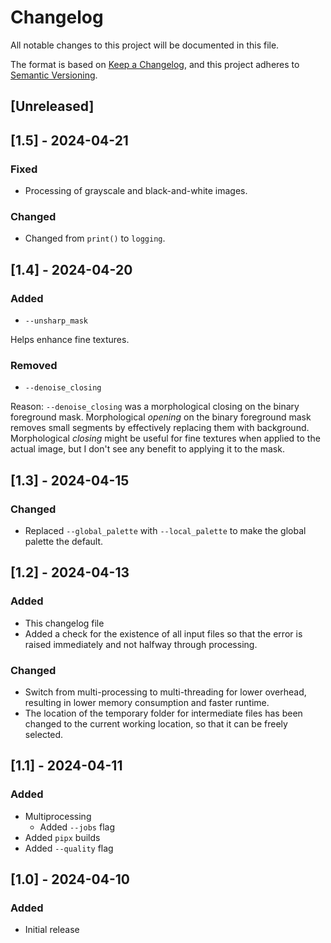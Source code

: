 # Changelog

All notable changes to this project will be documented in this file.

The format is based on [Keep a Changelog](https://keepachangelog.com/en/1.1.0/),
and this project adheres to [Semantic Versioning](https://semver.org/spec/v2.0.0.html).

## [Unreleased]

## [1.5] - 2024-04-21

### Fixed

- Processing of grayscale and black-and-white images.

### Changed

- Changed from `print()` to `logging`.

## [1.4] - 2024-04-20

### Added

- `--unsharp_mask`

Helps enhance fine textures.

### Removed

- `--denoise_closing`

Reason: `--denoise_closing` was a morphological closing on the binary foreground mask.
Morphological *opening* on the binary foreground mask removes small segments by effectively replacing them with background.
Morphological *closing* might be useful for fine textures when applied to the actual image, but I don't see any benefit to applying it to the mask.

## [1.3] - 2024-04-15

### Changed

- Replaced `--global_palette` with `--local_palette` to make the global palette the default.

## [1.2] - 2024-04-13

### Added

- This changelog file
- Added a check for the existence of all input files so that the error is raised immediately and not halfway through processing.

### Changed

- Switch from multi-processing to multi-threading for lower overhead, resulting in lower memory consumption and faster runtime.
- The location of the temporary folder for intermediate files has been changed to the current working location, so that it can be freely selected.

## [1.1] - 2024-04-11

### Added

- Multiprocessing
  - Added `--jobs` flag
- Added `pipx` builds
- Added `--quality` flag

## [1.0] - 2024-04-10

### Added

- Initial release
